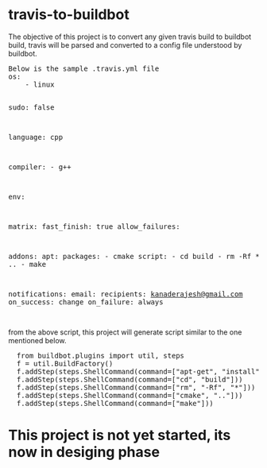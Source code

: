 # travis-to-buildbot
<div>
<p>The objective of this project is to convert any given travis build to buildbot build, travis will be parsed and
converted to a config file understood by buildbot.</p>
<pre>
Below is the sample .travis.yml file
os:
    - linux

sudo: false

language: cpp

compiler:
    - g++

env:

matrix:
  fast_finish: true
  allow_failures:

addons:
  apt:
    packages:
    - cmake
  script:
    - cd build
    - rm -Rf *
    - cmake ..
    - make

notifications:
    email:
        recipients:
           kanaderajesh@gmail.com
        on_success: change
        on_failure: always

</pre>
<p> from the above script, this project will generate script similar to the one mentioned below.</p>
<pre>
  from buildbot.plugins import util, steps
  f = util.BuildFactory()
  f.addStep(steps.ShellCommand(command=["apt-get", "install","cmake"]))
  f.addStep(steps.ShellCommand(command=["cd", "build"]))
  f.addStep(steps.ShellCommand(command=["rm", "-Rf", "*"]))
  f.addStep(steps.ShellCommand(command=["cmake", ".."]))
  f.addStep(steps.ShellCommand(command=["make"]))
</pre>
<h1>This project is not yet started, its now in desiging phase</h1>
</div>
